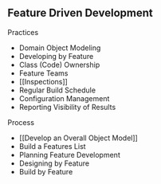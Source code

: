 ## Feature Driven Development

Practices

* Domain Object Modeling
* Developing by Feature
* Class (Code) Ownership
* Feature Teams
* [[Inspections]]
* Regular Build Schedule
* Configuration Management
* Reporting Visibility of Results

Process

* [[Develop an Overall Object Model]]
* Build a Features List
* Planning Feature Development
* Designing by Feature
* Build by Feature
